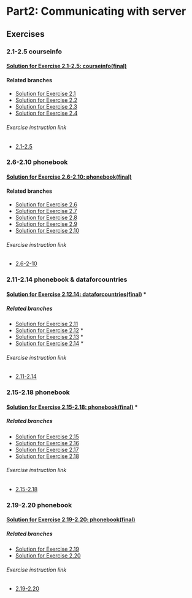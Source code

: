 # Part2: Communicating with server

## Exercises

### 2.1-2.5 courseinfo

#### [Solution for Exercise 2.1-2.5: courseinfo(final)](https://github.com/aiotrope/fso/tree/main/part2/courseinfo)

#### Related branches

- [Solution for Exercise 2.1](https://github.com/aiotrope/fso/tree/part2/2.1/part2/courseinfo)
- [Solution for Exercise 2.2](https://github.com/aiotrope/fso/tree/part2/2.2/part2/courseinfo)
- [Solution for Exercise 2.3](https://github.com/aiotrope/fso/tree/part2/2.3/part2/courseinfo)
- [Solution for Exercise 2.4](https://github.com/aiotrope/fso/tree/part2/2.4/part2/courseinfo)

###### Exercise instruction link
- [2.1-2.5](https://fullstackopen.com/en/part2/rendering_a_collection_modules#exercises-2-1-2-5)

### 2.6-2.10 phonebook

#### [Solution for Exercise 2.6-2.10: phonebook(final)](https://github.com/aiotrope/fso/tree/part2/2.10/part2/phonebook)

#### Related branches

- [Solution for Exercise 2.6](https://github.com/aiotrope/fso/tree/part2/2.6/part2/phonebook)
- [Solution for Exercise 2.7](https://github.com/aiotrope/fso/tree/part2/2.7/part2/phonebook)
- [Solution for Exercise 2.8](https://github.com/aiotrope/fso/tree/part2/2.8/part2/phonebook)
- [Solution for Exercise 2.9](https://github.com/aiotrope/fso/tree/part2/2.9/part2/phonebook)
- [Solution for Exercise 2.10](https://github.com/aiotrope/fso/tree/part2/2.10/part2/phonebook)

###### Exercise instruction link
- [2.6-2-10](https://fullstackopen.com/en/part2/forms#exercises-2-6-2-10)

### 2.11-2.14 phonebook & dataforcountries

#### [Solution for Exercise 2.12.14: dataforcountries(final)](https://github.com/aiotrope/fso/tree/main/part2/dataforcountries) *

##### Related branches

- [Solution for Exercise 2.11](https://github.com/aiotrope/fso/tree/part2/2.11/part2/phonebook)
- [Solution for Exercise 2.12](https://github.com/aiotrope/fso/tree/part2/2.12/part2/dataforcountries) *
- [Solution for Exercise 2.13](https://github.com/aiotrope/fso/tree/part2/2.13/part2/dataforcountries) *
- [Solution for Exercise 2.14](https://github.com/aiotrope/fso/tree/part2/2.14/part2/dataforcountries) *

###### Exercise instruction link
- [2.11-2.14](https://fullstackopen.com/en/part2/getting_data_from_server#exercises-2-11-2-14)

### 2.15-2.18 phonebook

#### [Solution for Exercise 2.15-2.18: phonebook(final)](https://github.com/aiotrope/fso/tree/part2/2.18/part2/phonebook) *

##### Related branches

- [Solution for Exercise 2.15](https://github.com/aiotrope/fso/tree/part2/2.15/part2/phonebook)
- [Solution for Exercise 2.16](https://github.com/aiotrope/fso/tree/part2/2.16/part2/phonebook)
- [Solution for Exercise 2.17](https://github.com/aiotrope/fso/tree/part2/2.17/part2/phonebook)
- [Solution for Exercise 2.18](https://github.com/aiotrope/fso/tree/part2/2.18/part2/phonebook)

###### Exercise instruction link
- [2.15-2.18](https://fullstackopen.com/en/part2/altering_data_in_server#exercises-2-15-2-18)

### 2.19-2.20 phonebook

#### [Solution for Exercise 2.19-2.20: phonebook(final)](https://github.com/aiotrope/fso/tree/main/part2/phonebook)

##### Related branches

- [Solution for Exercise 2.19](https://github.com/aiotrope/fso/tree/part2/2.19/part2/phonebook)
- [Solution for Exercise 2.20](https://github.com/aiotrope/fso/tree/part2/2.20/part2/phonebook)

###### Exercise instruction link
- [2.19-2.20](https://fullstackopen.com/en/part2/adding_styles_to_react_app#exercises-2-19-2-20)
